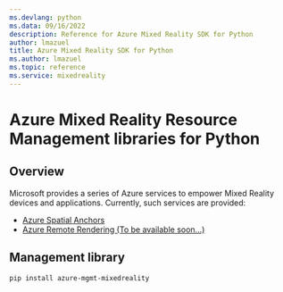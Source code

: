 ```yaml
---
ms.devlang: python
ms.data: 09/16/2022
description: Reference for Azure Mixed Reality SDK for Python
author: lmazuel
title: Azure Mixed Reality SDK for Python
ms.author: lmazuel
ms.topic: reference
ms.service: mixedreality
---
```

# Azure Mixed Reality Resource Management libraries for Python

## Overview

Microsoft provides a series of Azure services to empower Mixed Reality devices and applications. Currently, such services are provided:

* [Azure Spatial Anchors](https://azure.microsoft.com/en-us/services/spatial-anchors/)
* [Azure Remote Rendering (To be available soon...)](https://azure.microsoft.com/en-us/services/remote-rendering/)

## Management library
```bash
pip install azure-mgmt-mixedreality
```